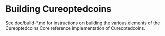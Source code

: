 Building Cureoptedcoins
================

See doc/build-*.md for instructions on building the various
elements of the Cureoptedcoins Core reference implementation of Cureoptedcoins.
